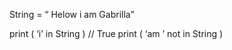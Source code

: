 String =  “ Helow i am Gabrilla”

print  (  ‘i’  in String )   //  True
print  (  ‘am ’  not  in String )